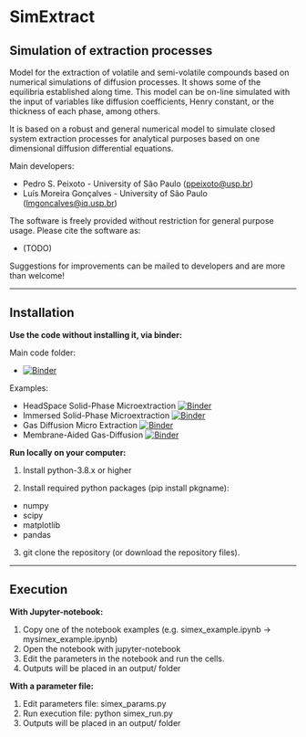 # SimExtract


Simulation of extraction processes
------------------

Model for the extraction of volatile and semi-volatile compounds based on numerical simulations of diffusion processes. It shows some of the equilibria established along time. This model can be on-line simulated with the input of variables like diffusion coefficients, Henry constant, or the thickness of each phase, among others.

It is based on a robust and general numerical model to simulate closed system extraction processes for analytical purposes based on one dimensional diffusion differential equations.

Main developers:
- Pedro S. Peixoto - University of São Paulo (ppeixoto@usp.br)
- Luís Moreira Gonçalves - University of São Paulo (lmgoncalves@iq.usp.br)

The software is freely provided without restriction for general purpose usage. Please cite the software as:
- (TODO)

Suggestions for improvements can be mailed to developers and are more than welcome! 

--------------
 Installation
--------------

**Use the code without installing it, via binder:** 

Main code folder: 
- [![Binder](https://mybinder.org/badge_logo.svg)](https://mybinder.org/v2/gh/pedrospeixoto/SimEx/HEAD)


Examples:
- HeadSpace Solid-Phase Microextraction [![Binder](https://mybinder.org/badge_logo.svg)](https://mybinder.org/v2/gh/pedrospeixoto/SimEx/HEAD?filepath=examples%2FHSSPME.ipynb)
- Immersed Solid-Phase Microextraction [![Binder](https://mybinder.org/badge_logo.svg)](https://mybinder.org/v2/gh/pedrospeixoto/SimEx/HEAD?filepath=examples%2FIMSPME.ipynb)
- Gas Diffusion Micro Extraction [![Binder](https://mybinder.org/badge_logo.svg)](https://mybinder.org/v2/gh/pedrospeixoto/SimEx/HEAD?filepath=examples%2FGDME.ipynb)
- Membrane-Aided Gas-Diffusion [![Binder](https://mybinder.org/badge_logo.svg)](https://mybinder.org/v2/gh/pedrospeixoto/SimEx/HEAD?filepath=examples%2FMAGD.ipynb)


**Run locally on your computer:**

1) Install python-3.8.x or higher

2) Install required python packages (pip install pkgname):
- numpy
- scipy
- matplotlib
- pandas

3) git clone the repository (or download the repository files).

--------------
Execution
--------------

**With Jupyter-notebook:**
1) Copy one of the notebook examples (e.g. simex_example.ipynb -> mysimex_example.ipynb)
2) Open the notebook with jupyter-notebook 
3) Edit the parameters in the notebook and run the cells.
4) Outputs will be placed in an output/ folder

**With a parameter file:**
1) Edit parameters file: simex_params.py
2) Run execution file: python simex_run.py
3) Outputs will be placed in an output/ folder



